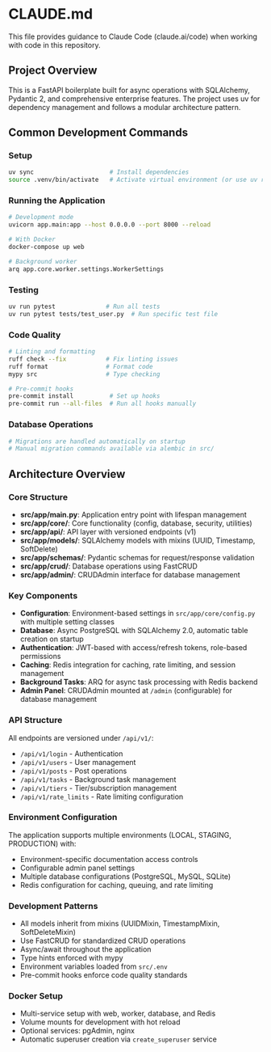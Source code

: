 # CLAUDE.md

This file provides guidance to Claude Code (claude.ai/code) when working with code in this repository.

## Project Overview

This is a FastAPI boilerplate built for async operations with SQLAlchemy, Pydantic 2, and comprehensive enterprise features. The project uses uv for dependency management and follows a modular architecture pattern.

## Common Development Commands

### Setup
```bash
uv sync                     # Install dependencies
source .venv/bin/activate   # Activate virtual environment (or use uv run)
```

### Running the Application
```bash
# Development mode
uvicorn app.main:app --host 0.0.0.0 --port 8000 --reload

# With Docker
docker-compose up web

# Background worker
arq app.core.worker.settings.WorkerSettings
```

### Testing
```bash
uv run pytest              # Run all tests
uv run pytest tests/test_user.py  # Run specific test file
```

### Code Quality
```bash
# Linting and formatting
ruff check --fix           # Fix linting issues
ruff format                # Format code
mypy src                   # Type checking

# Pre-commit hooks
pre-commit install          # Set up hooks
pre-commit run --all-files  # Run all hooks manually
```

### Database Operations
```bash
# Migrations are handled automatically on startup
# Manual migration commands available via alembic in src/
```

## Architecture Overview

### Core Structure
- **src/app/main.py**: Application entry point with lifespan management
- **src/app/core/**: Core functionality (config, database, security, utilities)
- **src/app/api/**: API layer with versioned endpoints (v1)
- **src/app/models/**: SQLAlchemy models with mixins (UUID, Timestamp, SoftDelete)
- **src/app/schemas/**: Pydantic schemas for request/response validation
- **src/app/crud/**: Database operations using FastCRUD
- **src/app/admin/**: CRUDAdmin interface for database management

### Key Components
- **Configuration**: Environment-based settings in `src/app/core/config.py` with multiple setting classes
- **Database**: Async PostgreSQL with SQLAlchemy 2.0, automatic table creation on startup
- **Authentication**: JWT-based with access/refresh tokens, role-based permissions
- **Caching**: Redis integration for caching, rate limiting, and session management
- **Background Tasks**: ARQ for async task processing with Redis backend
- **Admin Panel**: CRUDAdmin mounted at `/admin` (configurable) for database management

### API Structure
All endpoints are versioned under `/api/v1/`:
- `/api/v1/login` - Authentication
- `/api/v1/users` - User management
- `/api/v1/posts` - Post operations
- `/api/v1/tasks` - Background task management
- `/api/v1/tiers` - Tier/subscription management
- `/api/v1/rate_limits` - Rate limiting configuration

### Environment Configuration
The application supports multiple environments (LOCAL, STAGING, PRODUCTION) with:
- Environment-specific documentation access controls
- Configurable admin panel settings
- Multiple database configurations (PostgreSQL, MySQL, SQLite)
- Redis configuration for caching, queuing, and rate limiting

### Development Patterns
- All models inherit from mixins (UUIDMixin, TimestampMixin, SoftDeleteMixin)
- Use FastCRUD for standardized CRUD operations
- Async/await throughout the application
- Type hints enforced with mypy
- Environment variables loaded from `src/.env`
- Pre-commit hooks enforce code quality standards

### Docker Setup
- Multi-service setup with web, worker, database, and Redis
- Volume mounts for development with hot reload
- Optional services: pgAdmin, nginx
- Automatic superuser creation via `create_superuser` service